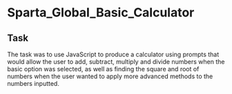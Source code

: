 # Sparta_Global_Basic_Calculator

## Task
The task was to use JavaScript to produce a calculator using prompts that would allow the user to add, subtract, multiply and divide numbers when the basic option was selected, as well as finding the square and root of numbers when the user wanted to apply more advanced methods to the numbers inputted.
